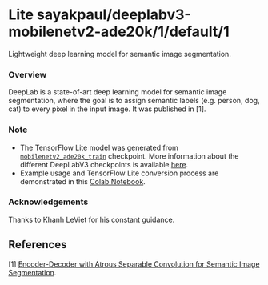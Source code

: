 # Lite sayakpaul/deeplabv3-mobilenetv2-ade20k/1/default/1
Lightweight deep learning model for semantic image segmentation.

<!-- parent-model: sayakpaul/deeplabv3-mobilenetv2-ade20k/1 -->
<!-- asset-path: https://github.com/sayakpaul/Adventures-in-TensorFlow-Lite/releases/download/v0.1.0/deeplabv3_mnv2_ade20k_train_2018_12_03_tflite.tar.gz -->


### Overview
DeepLab is a state-of-art deep learning model for semantic image segmentation, where the goal is to assign semantic labels (e.g. person, dog, cat) to every pixel in the input image. It was published in [1].

### Note
- The TensorFlow Lite model was generated from [`mobilenetv2_ade20k_train`](http://download.tensorflow.org/models/deeplabv3_mnv2_ade20k_train_2018_12_03.tar.gz) checkpoint. More information about the different DeepLabV3 checkpoints is available [here](https://github.com/tensorflow/models/blob/master/research/deeplab/g3doc/model_zoo.md).
- Example usage and TensorFlow Lite conversion process are demonstrated in this [Colab Notebook](https://colab.research.google.com/github/sayakpaul/Adventures-in-TensorFlow-Lite/blob/master/DeepLabV3/DeepLab_TFLite_ADE20k.ipynb).

### Acknowledgements
Thanks to Khanh LeViet for his constant guidance.

References
--------------
[1] [Encoder-Decoder with Atrous Separable Convolution for Semantic Image Segmentation](https://arxiv.org/abs/1802.02611).
